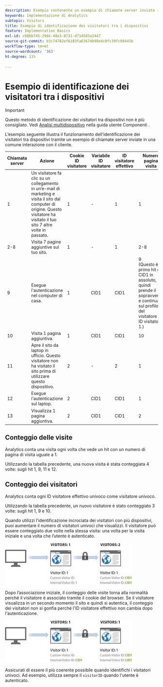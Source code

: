 ```yaml
---
description: Esempio contenente un esempio di chiamate server inviate in una comune interazione con il cliente.
keywords: Implementazione di Analytics
subtopic: Visitors
title: Esempio di identificazione dei visitatori tra i dispositivi
feature: Implementation Basics
exl-id: c68bb745-29de-48e3-8731-d714503a2447
source-git-commit: b3c74782ef6183fa63674b98e4c0fc39fc09441b
workflow-type: tm+mt
source-wordcount: '363'
ht-degree: 11%

---
```


# Esempio di identificazione dei visitatori tra i dispositivi

>[!IMPORTANT]
>
>Questo metodo di identificazione dei visitatori tra dispositivi non è più consigliato. Vedi [Analisi multidispositivo](/help/components/cda/overview.md) nella guida utente Componenti .

L’esempio seguente illustra il funzionamento dell’identificazione dei visitatori tra dispositivi tramite un esempio di chiamate server inviate in una comune interazione con il cliente.

| Chiamata server | Azione | Cookie ID visitatore | Variabile ID visitatore | ID visitatore effettivo | Numero pagina visita | Numero di visite |
|--- |--- |--- |--- |--- |--- |--- |
| 1 | Un visitatore fa clic su un collegamento in un’e-mail di marketing e visita il sito dal computer di origine. Questo visitatore ha visitato il tuo sito 7 altre volte in passato. | 1 | - | 1 | 1 | 8 |
| 2-8 | Visita 7 pagine aggiuntive sul tuo sito. | 1 | - | 1 | 2-8 | 8 |
| 9 | Esegue l&#39;autenticazione nel computer di casa. | 1 | CID1 | CID1 | 9 <br>(Questo è il primo hit di CID1 in assoluto, quindi prende il sopravvento e continua sul profilo del visitatore da ID visitatore 1.) | 8 |
| 10 | Visita 1 pagina aggiuntiva. | 1 | CID1 | CID1 | 10 | 8 |
| 11 | Apre il sito da laptop in ufficio. Questo visitatore non ha visitato il sito prima di utilizzare questo dispositivo. | 2 | - | 2 | 1 | 1 |
| 12 | Esegue l&#39;autenticazione sul laptop. | 2 | CID1 | CID1 | 1 | 9 |
| 13 | Visualizza 1 pagina aggiuntiva. | 2 | CID1 | CID1 | 2 | 9 |

## Conteggio delle visite

Analytics conta una visita ogni volta che vede un hit con un numero di pagina di visita uguale a 1.

Utilizzando la tabella precedente, una nuova visita è stata conteggiata 4 volte: sugli hit 1, 9, 11 e 12.

## Conteggio dei visitatori

Analytics conta ogni ID visitatore effettivo univoco come visitatore univoco.

Utilizzando la tabella precedente, un nuovo visitatore è stato conteggiato 3 volte: sugli hit 1, 9 e 10.

Quando utilizzi l’identificazione incrociata dei visitatori con più dispositivi, puoi aumentare il numero di visitatori univoci che visualizzi. Il visitatore può essere conteggiato due volte nella stessa visita: una volta per la visita iniziale e una volta che l’utente è autenticato.

![](assets/visitors.png)

Dopo l’associazione iniziale, il conteggio delle visite torna alla normalità perché il visitatore è associato tramite il cookie del browser. Se il visitatore visualizza in un secondo momento il sito e quindi si autentica, il conteggio dei visitatori non si gonfia perché l&#39;ID visitatore effettivo non cambia dopo l&#39;autenticazione.

![](assets/visitors_2.png)

Assicurati di essere il più coerente possibile quando identifichi i visitatori univoci. Ad esempio, utilizza sempre il `visitorID` quando l&#39;utente è autenticato.
